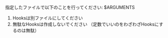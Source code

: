 指定したファイルで以下のことを行ってください: $ARGUMENTS

1. Hooksは別ファイルにしてください
2. 無駄なHooksは作成しないでください
（定数でいいのをわざわざHooksにするのは無駄）
